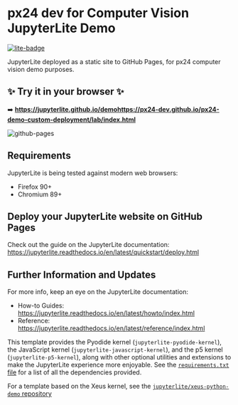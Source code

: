 # px24 dev for Computer Vision JupyterLite Demo

[![lite-badge](https://jupyterlite.rtfd.io/en/latest/_static/badge.svg)]([https://jupyterlite.github.io/demo](https://px24-dev.github.io/px24-demo-custom-deployment/lab/index.html))

JupyterLite deployed as a static site to GitHub Pages, for px24 computer vision demo purposes.

## ✨ Try it in your browser ✨

➡️ **https://jupyterlite.github.io/demohttps://px24-dev.github.io/px24-demo-custom-deployment/lab/index.html**

![github-pages](https://user-images.githubusercontent.com/591645/120649478-18258400-c47d-11eb-80e5-185e52ff2702.gif)

## Requirements

JupyterLite is being tested against modern web browsers:

- Firefox 90+
- Chromium 89+

## Deploy your JupyterLite website on GitHub Pages

Check out the guide on the JupyterLite documentation: https://jupyterlite.readthedocs.io/en/latest/quickstart/deploy.html

## Further Information and Updates

For more info, keep an eye on the JupyterLite documentation:

- How-to Guides: https://jupyterlite.readthedocs.io/en/latest/howto/index.html
- Reference: https://jupyterlite.readthedocs.io/en/latest/reference/index.html

This template provides the Pyodide kernel (`jupyterlite-pyodide-kernel`), the JavaScript kernel (`jupyterlite-javascript-kernel`), and the p5 kernel (`jupyterlite-p5-kernel`), along with other
optional utilities and extensions to make the JupyterLite experience more enjoyable. See the
[`requirements.txt` file](requirements.txt) for a list of all the dependencies provided.

For a template based on the Xeus kernel, see the [`jupyterlite/xeus-python-demo` repository](https://github.com/jupyterlite/xeus-python-demo)


